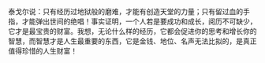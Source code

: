 泰戈尔说：只有经历过地狱般的磨难，才能有创造天堂的力量；只有留过血的手指，才能弹出世间的绝唱！事实证明，一个人若是要成功和成长，阅历不可缺少，它才是最宝贵的财富。我想，无论什么样的经历，它都会促进你的思考和增长你的智慧，而智慧才是人生最重要的东西，它是金钱、地位、名声无法比拟的，是真正值得珍惜的人生财富！